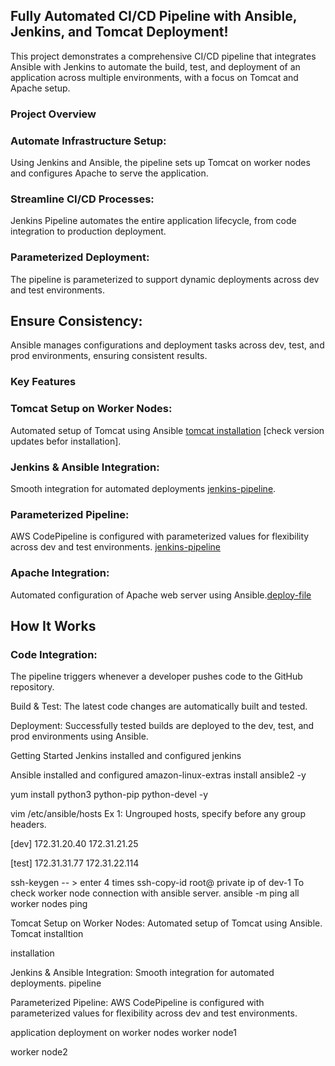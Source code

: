 ## Fully Automated CI/CD Pipeline with Ansible, Jenkins, and Tomcat Deployment!
This project demonstrates a comprehensive CI/CD pipeline that integrates Ansible with Jenkins to automate the build, test, and deployment of an application across multiple environments, with a focus on Tomcat and Apache setup.

### Project Overview
### Automate Infrastructure Setup:
Using Jenkins and Ansible, the pipeline sets up Tomcat on worker nodes and configures Apache to serve the application.

### Streamline CI/CD Processes:
Jenkins Pipeline automates the entire application lifecycle, from code integration to production deployment.

### Parameterized Deployment:
The pipeline is parameterized to support dynamic deployments across dev and test environments.

## Ensure Consistency:
Ansible manages configurations and deployment tasks across dev, test, and prod environments, ensuring consistent results.
### Key Features
### Tomcat Setup on Worker Nodes:
Automated setup of Tomcat using Ansible [tomcat installation](https://github.com/MASTHAN55/all-setup/blob/main/tomcat.sh) [check version updates befor installation].
### Jenkins & Ansible Integration:
Smooth integration for automated deployments [jenkins-pipeline](https://github.com/MASTHAN55/project-3/blob/main/pipeline).
### Parameterized Pipeline:
AWS CodePipeline is configured with parameterized values for flexibility across dev and test environments. [jenkins-pipeline](https://github.com/MASTHAN55/project-3/blob/main/pipeline)
### Apache Integration:
Automated configuration of Apache web server using Ansible.[deploy-file](https://github.com/MASTHAN55/project-3/blob/main/deploy.yml)

## How It Works
### Code Integration:
The pipeline triggers whenever a developer pushes code to the GitHub repository.

Build & Test:
The latest code changes are automatically built and tested.

Deployment:
Successfully tested builds are deployed to the dev, test, and prod environments using Ansible.

Getting Started
Jenkins installed and configured
jenkins

Ansible installed and configured
amazon-linux-extras install ansible2 -y

yum install python3 python-pip python-devel -y

vim /etc/ansible/hosts
Ex 1: Ungrouped hosts, specify before any group headers.

[dev] 172.31.20.40 172.31.21.25

[test] 172.31.31.77 172.31.22.114

ssh-keygen            -- > enter 4 times 
ssh-copy-id root@    private ip of dev-1
To check worker node connection with ansible server.
 ansible -m ping all 
worker nodes ping

Tomcat Setup on Worker Nodes:
Automated setup of Tomcat using Ansible. Tomcat installtion

installation

Jenkins & Ansible Integration:
Smooth integration for automated deployments. pipeline

Parameterized Pipeline:
AWS CodePipeline is configured with parameterized values for flexibility across dev and test environments.

application deployment on worker nodes
worker node1

worker node2
